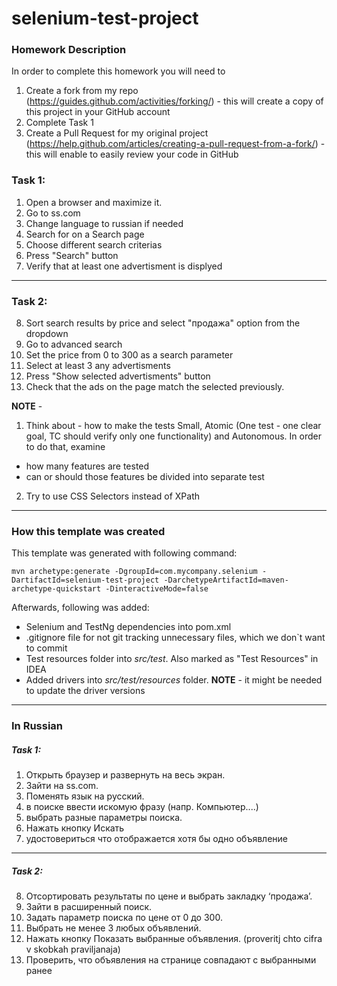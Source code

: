 # selenium-test-project

### Homework Description
In order to complete this homework you will need to
1. Create a fork from my repo (https://guides.github.com/activities/forking/) - this will create a copy of this project in your GitHub account
2. Complete Task 1
3. Create a Pull Request for my original project (https://help.github.com/articles/creating-a-pull-request-from-a-fork/) - this will enable to easily review your code in GitHub

### Task 1:
1. Open a browser and maximize it.
2. Go to ss.com
3. Change language to russian if needed
4. Search for on a Search page 
5. Choose different search criterias
6. Press "Search" button
7. Verify that at least one advertisment is displyed

---
### Task 2:
8. Sort search results by price and select "продажа" option from the dropdown
9. Go to advanced search
10. Set the price from 0 to 300 as a search parameter 
11. Select at least 3 any advertisments 
12. Press "Show selected advertisments" button
13. Check that the ads on the page match the selected previously.

**NOTE** - 
1. Think about - how to make the tests Small, Atomic (One test - one clear goal, TC should verify only one functionality) and Autonomous. In order to do that, examine
 * how many features are tested
 * can or should those features be divided into separate test
2. Try to use CSS Selectors instead of XPath
---

### How this template was created
This template was generated with following command:
```
mvn archetype:generate -DgroupId=com.mycompany.selenium -DartifactId=selenium-test-project -DarchetypeArtifactId=maven-archetype-quickstart -DinteractiveMode=false
```
Afterwards, following was added:
* Selenium and TestNg dependencies into pom.xml
* .gitignore file for not git tracking unnecessary files, which we don\`t want to commit
* Test resources folder into _src/test_. Also marked as "Test Resources" in IDEA
* Added drivers into _src/test/resources_ folder. **NOTE** - it might be needed to update the driver versions


---
### In Russian
##### Task 1:
1. Открыть браузер и развернуть на весь экран.
2. Зайти на ss.com.
3. Поменять язык на русский.
4. в поиске ввести искомую фразу (напр. Компьютер....)
5. выбрать разные параметры поиска.
6. Нажать кнопку Искать
7. удостовериться что отображается хотя бы одно объявление

---
##### Task 2:
8. Отсортировать результаты по цене и выбрать закладку ‘продажа’.
9. Зайти в расширенный поиск.
10. Задать параметр поиска по цене от 0 до 300.
11. Выбрать не менее 3 любых объявлений.
12. Нажать кнопку Показать выбранные объявления. (proveritj chto cifra v skobkah praviljanaja)
13. Проверить, что объявления на странице совпадают с выбранными ранее
